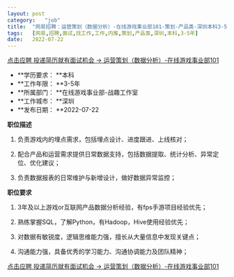 ```yaml
---
layout:	post
category:	"job"
title:	"网易招聘：运营策划（数据分析）-在线游戏事业部101-策划-产品类-深圳本科3-5年"
tags:	[网易,招聘,面试,找工作,工作,内推,策划,产品类,深圳,本科,3-5年]
date:	2022-07-22
---
```


[点击应聘 投递简历就有面试机会 ->  运营策划（数据分析）-在线游戏事业部101](http://mobile.bole.netease.com/bole/boleDetail?id=41429&employeeId=346f03c3cda5f04c&key=all)



- **学历要求： **本科
- **工作年限： **3-5年
- **所属部门： **在线游戏事业部-战趣工作室
- **工作城市： **深圳
- **发布日期： **2022-07-22



**职位描述**

1. 负责游戏内的埋点需求，包括埋点设计、进度跟进、上线核对；

2. 配合产品和运营需求提供日常数据支持，包括数据提取、统计分析、异常定位、优化建议；

3. 负责数据报表的日常维护与新增设计，做好数据异常监控；



**职位要求**

1. 3年及以上游戏or互联网产品数据分析经验，有fps手游项目经验优先；

2. 熟练掌握SQL，了解Python，有Hadoop，Hive使用经验优先；

3. 对数据有敏锐度，逻辑思维能力强，擅长从大量信息中发现关键点；

4. 沟通能力强，具备优秀的学习能力、沟通协调能力及团队精神；



[点击应聘 投递简历就有面试机会 ->  运营策划（数据分析）-在线游戏事业部101](http://mobile.bole.netease.com/bole/boleDetail?id=41429&employeeId=346f03c3cda5f04c&key=all)
